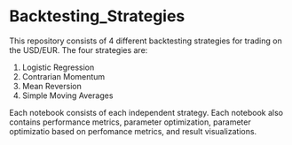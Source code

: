 # Backtesting_Strategies

This repository consists of 4 different backtesting strategies for trading on the USD/EUR. The four strategies are:
1. Logistic Regression
2. Contrarian Momentum
3. Mean Reversion
4. Simple Moving Averages

Each notebook consists of each independent strategy. Each notebook also contains performance metrics, parameter optimization, parameter optimizatio based on perfomance metrics, and result visualizations. 
